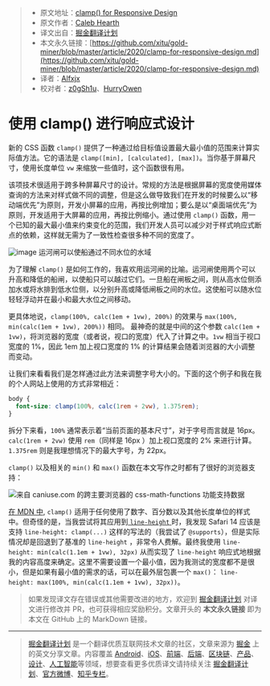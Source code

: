 > * 原文地址：[clamp() for Responsive Design](https://calebhearth.com/clamp-for-responsive-design)
> * 原文作者：[Caleb Hearth](https://calebhearth.com/)
> * 译文出自：[掘金翻译计划](https://github.com/xitu/gold-miner)
> * 本文永久链接：[https://github.com/xitu/gold-miner/blob/master/article/2020/clamp-for-responsive-design.md](https://github.com/xitu/gold-miner/blob/master/article/2020/clamp-for-responsive-design.md)
> * 译者：[Alfxjx](https://github.com/Alfxjx)
> * 校对者：[z0gSh1u](https://github.com/z0gSh1u)、[HurryOwen](https://github.com/HurryOwen)

# 使用 clamp() 进行响应式设计

新的 CSS 函数 `clamp()` 提供了一种通过给目标值设置最大最小值的范围来计算实际值方法。它的语法是 `clamp([min], [calculated], [max])`。当你基于屏幕尺寸，使用长度单位 `vw` 来缩放一些值时，这个函数很有用。

该项技术很适用于跨多种屏幕尺寸的设计。常规的方法是根据屏幕的宽度使用媒体查询的方法来对样式做不同的调整，但是这么做导致我们在开发的时候要么以“移动端优先”为原则，开发小屏幕的应用，再按比例增加；要么是以“桌面端优先”为原则，开发适用于大屏幕的应用，再按比例缩小。通过使用 `clamp()` 函数，用一个已知的最大最小值来约束变化的范围，我们开发人员可以减少对于样式响应式断点的依赖，这样就无需为了一致性检查很多种不同的宽度了。
 
![image](https://user-images.githubusercontent.com/5164225/95879008-7562ad00-0da8-11eb-9b5a-01dd31d575d8.png)
运河闸可以使船通过不同水位的水域

为了理解 `clamp()` 是如何工作的，我喜欢用运河闸的比喻。运河闸使用两个可以升高和降低的船闸，以使船只可以越过它们。一旦船在闸板之间，则从高水位侧添加水或将水排到低水位侧，以分别升高或降低闸板之间的水位。这使船可以随水位轻轻浮动并在最小和最大水位之间移动。

更具体地说，`clamp(100%, calc(1em + 1vw), 200%)` 的效果与 `max(100%, min(calc(1em + 1vw), 200%))` 相同。 最神奇的就是中间的这个参数 `calc(1em + 1vw)`，将浏览器的宽度（或者说，视口的宽度）代入了计算之中。`1vw` 相当于视口宽度的 1%，因此 1em 加上视口宽度的 1% 的计算结果会随着浏览器的大小调整而变动。

让我们来看看我们是怎样通过此方法来调整字号大小的。下面的这个例子和我在我的个人网站上使用的方式非常相近：

```css
body {
  font-size: clamp(100%, calc(1rem + 2vw), 1.375rem);
}
```

拆分下来看，`100%` 通常表示着“当前页面的基本尺寸”，对于字号而言就是 16px。`calc(1rem + 2vw)` 使用 `rem`（同样是 16px ）加上视口宽度的 2% 来进行计算。`1.375rem` 则是我理想情况下的最大字号，为 22px。

`clamp()` 以及相关的 `min()` 和 `max()` 函数在本文写作之时都有了很好的浏览器支持：

![来自 caniuse.com 的跨主要浏览器的 css-math-functions 功能支持数据](https://caniuse.bitsofco.de/image/css-math-functions.jpg) 

[在 MDN 中](https://developer.mozilla.org/en-US/docs/Web/CSS/clamp), `clamp()` 适用于任何使用了数字、百分数以及其他长度单位的样式中。但奇怪的是，当我尝试将其应用到[ `line-height` ](https://blog.typekit.com/2016/08/17/flexible-typography-with-css-locks/)时，我发现 Safari 14 应该是支持 `line-height: clamp(...)` 这样的写法的（我尝试了 `@supports`），但是实际情况却是回退到了基准的 `line-height` ，非常令人费解。最终我使用 `line-height: min(calc(1.1em + 1vw), 32px)` 从而实现了 `line-height` 响应式地根据我的内容高度来确定。这里不需要设置一个最小值，因为我测试的宽度都不是很小，但是如果有最小值的需求的话，可以在最外层包裹一个 `max()`： `line-height: max(100%, min(calc(1.1em + 1vw), 32px))`。

> 如果发现译文存在错误或其他需要改进的地方，欢迎到 [掘金翻译计划](https://github.com/xitu/gold-miner) 对译文进行修改并 PR，也可获得相应奖励积分。文章开头的 **本文永久链接** 即为本文在 GitHub 上的 MarkDown 链接。

---

> [掘金翻译计划](https://github.com/xitu/gold-miner) 是一个翻译优质互联网技术文章的社区，文章来源为 [掘金](https://juejin.im) 上的英文分享文章。内容覆盖 [Android](https://github.com/xitu/gold-miner#android)、[iOS](https://github.com/xitu/gold-miner#ios)、[前端](https://github.com/xitu/gold-miner#前端)、[后端](https://github.com/xitu/gold-miner#后端)、[区块链](https://github.com/xitu/gold-miner#区块链)、[产品](https://github.com/xitu/gold-miner#产品)、[设计](https://github.com/xitu/gold-miner#设计)、[人工智能](https://github.com/xitu/gold-miner#人工智能)等领域，想要查看更多优质译文请持续关注 [掘金翻译计划](https://github.com/xitu/gold-miner)、[官方微博](http://weibo.com/juejinfanyi)、[知乎专栏](https://zhuanlan.zhihu.com/juejinfanyi)。
